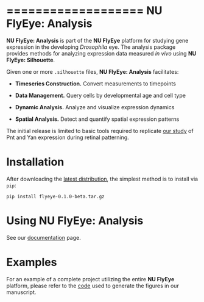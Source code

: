 ===================
NU FlyEye: Analysis
===================


**NU FlyEye: Analysis** is part of the **NU FlyEye** platform for studying gene expression in the developing *Drosophila* eye. The analysis package provides methods for analyzing expression data measured *in vivo* using **NU FlyEye: Silhouette**.

Given one or more ``.silhouette`` files, **NU FlyEye: Analysis** facilitates:

   - **Timeseries Construction.** Convert measurements to timepoints

   - **Data Management.** Query cells by developmental age and cell type

   - **Dynamic Analysis.** Analyze and visualize expression dynamics

   - **Spatial Analysis.** Detect and quantify spatial expression patterns

The initial release is limited to basic tools required to replicate [our study](https://github.com/sebastianbernasek/pnt_yan_ratio) of Pnt and Yan expression during retinal patterning.



Installation
============

After downloading the [latest distribution](https://github.com/sebastianbernasek/flyeye/archive/v0.1.0-beta.tar.gz), the simplest method is to install via ``pip``:

    pip install flyeye-0.1.0-beta.tar.gz



Using NU FlyEye: Analysis
=========================

See our [documentation](https://sebastianbernasek.github.io/flyeye/index.html) page.



Examples
========

For an example of a complete project utilizing the entire **NU FlyEye** platform, please refer to the [code](https://github.com/sebastianbernasek/pnt_yan_ratio) used to generate the figures in our manuscript.
